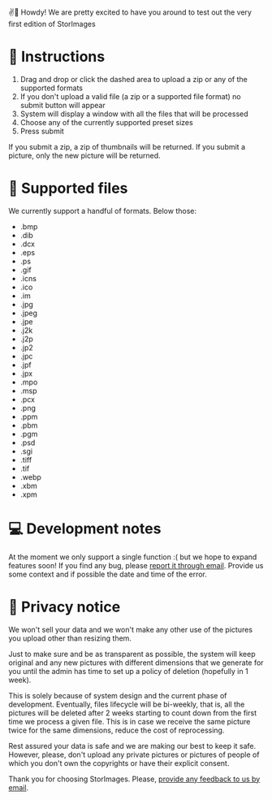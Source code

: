 ✌🤠 Howdy! We are pretty excited to have you around to test out the very first edition of StorImages


# 🤔 Instructions
1. Drag and drop or click the dashed area to upload a zip or any of the supported formats
2. If you don't upload a valid file (a zip or a supported file format) no submit button will appear
3. System will display a window with all the files that will be processed
4. Choose any of the currently supported preset sizes
5. Press submit

If you submit a zip, a zip of thumbnails will be returned. If you submit a picture, only the new picture will be returned.

# 📸 Supported files
We currently support a handful of formats. Below those:
- .bmp
- .dib
- .dcx
- .eps
- .ps
- .gif
- .icns
- .ico
- .im
- .jpg
- .jpeg
- .jpe
- .j2k
- .j2p
- .jp2
- .jpc
- .jpf
- .jpx
- .mpo
- .msp
- .pcx
- .png
- .ppm
- .pbm
- .pgm
- .psd
- .sgi
- .tiff
- .tif
- .webp
- .xbm
- .xpm


# 💻 Development notes
At the moment we only support a single function :( but we hope to expand features soon! If you find any bug, please [report it through email](mailto:m@morez.io). Provide us some context and if possible the date and time of the error. 


# 📜 Privacy notice
We won't sell your data and we won't make any other use of the pictures you upload other than resizing them.

Just to make sure and be as transparent as possible, the system will keep original and any new pictures with different dimensions that we generate for you until the admin has time to set up a policy of deletion (hopefully in 1 week).

This is solely because of system design and the current phase of development. Eventually, files lifecycle will be bi-weekly, that is, all the pictures will be deleted after 2 weeks starting to count down from the first time we process a given file. This is in case we receive the same picture twice for the same dimensions, reduce the cost of reprocessing.

Rest assured your data is safe and we are making our best to keep it safe. However, please, don't upload any private pictures or pictures of people of which you don't own the copyrights or have their explicit consent.

Thank you for choosing StorImages. Please, [provide any feedback to us by email](mailto:m@morez.io).